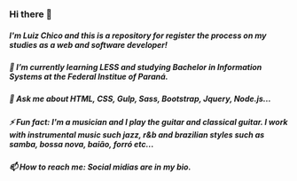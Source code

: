 ### Hi there 👋
##### I'm Luiz Chico and this is a repository for register the process on my studies as a web and software developer!
##### 🌱 I’m currently learning LESS and studying Bachelor in Information Systems at the Federal Institue of Paraná.
##### 💬 Ask me about HTML, CSS, Gulp, Sass, Bootstrap, Jquery, Node.js...
##### ⚡ Fun fact: I'm a musician and I play the guitar and classical guitar. I work with instrumental music such jazz, r&b and brazilian styles such as samba, bossa nova, baião, forró etc... 
##### 📫 How to reach me: Social midias are in my bio. 
<!--
**LuizFKM/LuizFKM** is a ✨ _special_ ✨ repository because its `README.md` (this file) appears on your GitHub profile.

Here are some ideas to get you started:

- 🔭 I’m currently working on ...
- 🌱 I’m currently learning ...
- 👯 I’m looking to collaborate on ...
- 🤔 I’m looking for help with ...
- 💬 Ask me about ...
- 📫 How to reach me: ...
- 😄 Pronouns: ...
- ⚡ Fun fact: ...
-->
